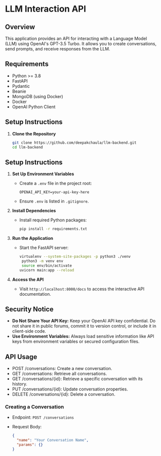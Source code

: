 # LLM Interaction API

## Overview

This application provides an API for interacting with a Language Model (LLM) using OpenAI's GPT-3.5 Turbo. It allows you to create conversations, send prompts, and receive responses from the LLM.

## Requirements

- Python >= 3.8
- FastAPI
- Pydantic
- Beanie
- MongoDB (using Docker)
- Docker
- OpenAI Python Client

## Setup Instructions

1. **Clone the Repository**

   ```bash
   git clone https://github.com/deepakchaula/llm-backend.git
   cd llm-backend

## Setup Instructions

1. **Set Up Environment Variables**

   - Create a `.env` file in the project root:
     ```
     OPENAI_API_KEY=your-api-key-here
     ```
   - Ensure `.env` is listed in `.gitignore`.

2. **Install Dependencies**

   - Install required Python packages:
     ```bash
     pip install -r requirements.txt
     ```

3. **Run the Application**

   - Start the FastAPI server:
     ```bash
     virtualenv --system-site-packages -p python3 ./venv
      python3 -m venv env
      source env/bin/activate
     uvicorn main:app --reload
     ```

4. **Access the API**

   - Visit `http://localhost:8000/docs` to access the interactive API documentation.

## Security Notice

- **Do Not Share Your API Key:** Keep your OpenAI API key confidential. Do not share it in public forums, commit it to version control, or include it in client-side code.
- **Use Environment Variables:** Always load sensitive information like API keys from environment variables or secured configuration files.

## API Usage

- POST /conversations: Create a new conversation.
- GET /conversations: Retrieve all conversations.
- GET /conversations/{id}: Retrieve a specific conversation with its history.
- PUT /conversations/{id}: Update conversation properties.
- DELETE /conversations/{id}: Delete a conversation.

### Creating a Conversation

- Endpoint: `POST /conversations`
- Request Body:

  ```json
  {
    "name": "Your Conversation Name",
    "params": {}
  }